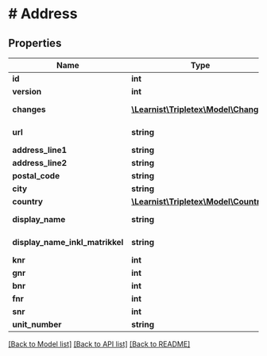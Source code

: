 # # Address

## Properties

Name | Type | Description | Notes
------------ | ------------- | ------------- | -------------
**id** | **int** |  | [optional]
**version** | **int** |  | [optional]
**changes** | [**\Learnist\Tripletex\Model\Change[]**](Change.md) |  | [optional] [readonly]
**url** | **string** |  | [optional] [readonly]
**address_line1** | **string** |  | [optional]
**address_line2** | **string** |  | [optional]
**postal_code** | **string** |  | [optional]
**city** | **string** |  | [optional]
**country** | [**\Learnist\Tripletex\Model\Country**](Country.md) |  | [optional]
**display_name** | **string** |  | [optional] [readonly]
**display_name_inkl_matrikkel** | **string** |  | [optional] [readonly]
**knr** | **int** |  | [optional]
**gnr** | **int** |  | [optional]
**bnr** | **int** |  | [optional]
**fnr** | **int** |  | [optional]
**snr** | **int** |  | [optional]
**unit_number** | **string** |  | [optional]

[[Back to Model list]](../../README.md#models) [[Back to API list]](../../README.md#endpoints) [[Back to README]](../../README.md)
